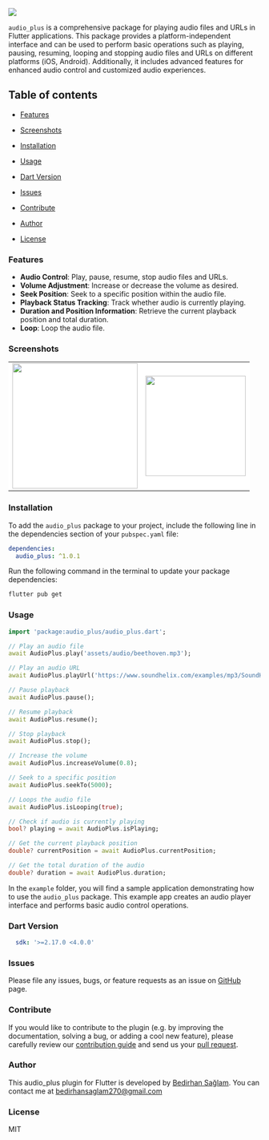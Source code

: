 <p float="center">
  <img src="https://github.com/user-attachments/assets/1a801baf-34dc-404d-9b49-91fd1475ddf1" />
</p>

`audio_plus` is a comprehensive package for playing audio files and URLs in Flutter applications. This package provides a platform-independent interface and can be used to perform basic operations such as playing, pausing, resuming, looping and stopping audio files and URLs on different platforms (iOS, Android). Additionally, it includes advanced features for enhanced audio control and customized audio experiences.

## Table of contents

- [Features](#features)

- [Screenshots](#screenshots)

- [Installation](#installation)

- [Usage](#usage)

- [Dart Version](#dart-version)

- [Issues](#issues)

- [Contribute](#contribute)

- [Author](#author)

- [License](#license)

### Features

- **Audio Control**: Play, pause, resume, stop audio files and URLs.
- **Volume Adjustment**: Increase or decrease the volume as desired.
- **Seek Position**: Seek to a specific position within the audio file.
- **Playback Status Tracking**: Track whether audio is currently playing.
- **Duration and Position Information**: Retrieve the current playback position and total duration.
- **Loop**: Loop the audio file.

### Screenshots

<table>
    <tbody>
            <td align="center" style="background-color: white">
                <img src="https://github.com/bedirhanssaglam/audio_plus/assets/105479937/b72766cd-5906-4c11-992c-42e88204c69d" width=250" /></a>
            </td>
            <td align="center" style="background-color: white">
               <img src="https://github.com/bedirhanssaglam/audio_plus/assets/105479937/f1d1c029-415a-4e27-b24b-061ca937de0f" width=200" /></a>
            </td>
    </tbody>
</table>

### Installation

To add the `audio_plus` package to your project, include the following line in the dependencies section of your `pubspec.yaml` file:

```yaml
dependencies:
  audio_plus: ^1.0.1
```  

Run the following command in the terminal to update your package dependencies:

```bash
flutter pub get
```

### Usage

```dart
import 'package:audio_plus/audio_plus.dart';

// Play an audio file
await AudioPlus.play('assets/audio/beethoven.mp3');

// Play an audio URL
await AudioPlus.playUrl('https://www.soundhelix.com/examples/mp3/SoundHelix-Song-1.mp3');

// Pause playback
await AudioPlus.pause();

// Resume playback
await AudioPlus.resume();

// Stop playback
await AudioPlus.stop();

// Increase the volume
await AudioPlus.increaseVolume(0.8);

// Seek to a specific position
await AudioPlus.seekTo(5000);

// Loops the audio file
await AudioPlus.isLooping(true);

// Check if audio is currently playing
bool? playing = await AudioPlus.isPlaying;

// Get the current playback position
double? currentPosition = await AudioPlus.currentPosition;

// Get the total duration of the audio
double? duration = await AudioPlus.duration;
```

In the `example` folder, you will find a sample application demonstrating how to use the `audio_plus` package. This example app creates an audio player interface and performs basic audio control operations.

### Dart Version

```yaml
  sdk: '>=2.17.0 <4.0.0'
```

### Issues

Please file any issues, bugs, or feature requests as an issue on [GitHub](https://github.com/bedirhanssaglam/audio_plus/issues) page.

### Contribute

If you would like to contribute to the plugin (e.g. by improving the documentation, solving a bug, or adding a cool new feature), please carefully review our [contribution guide](./CONTRIBUTING.md) and send us your [pull request](https://github.com/bedirhanssaglam/audio_plus/pulls).

### Author

This audio_plus plugin for Flutter is developed by [Bedirhan Sağlam](https://github.com/bedirhanssaglam). You can contact me at <bedirhansaglam270@gmail.com>

### License

MIT

